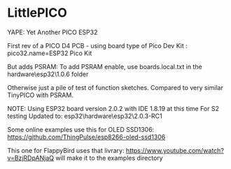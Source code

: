 # LittlePICO
YAPE: Yet Another PICO ESP32

First rev of a PICO D4 PCB - using board type of Pico Dev Kit : pico32.name=ESP32 Pico Kit

But adds PSRAM: To add PSRAM enable, use boards.local.txt in the hardware\esp32\1.0.6 folder

Otherwise just a pile of test of function sketches. Compared to very similar TinyPICO with PSRAM.

NOTE: Using ESP32 board version 2.0.2 with IDE 1.8.19 at this time
For S2 testing Updated to: esp32\hardware\esp32\2.0.3-RC1


Some online examples use this for OLED SSD1306:
https://github.com/ThingPulse/esp8266-oled-ssd1306

This one for FlappyBird uses that livrary: https://www.youtube.com/watch?v=BzjRDpANjaQ
will make it to the examples directory
